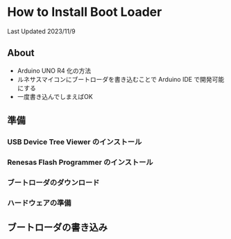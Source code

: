 # How to Install Boot Loader
Last Updated 2023/11/9

## About
- Arduino UNO R4 化の方法
- ルネサスマイコンにブートローダを書き込むことで Arduino IDE で開発可能にする
- 一度書き込んでしまえばOK

## 準備
### USB Device Tree Viewer のインストール
### Renesas Flash Programmer のインストール
### ブートローダのダウンロード
### ハードウェアの準備

## ブートローダの書き込み